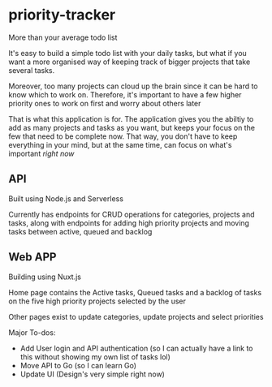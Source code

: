 # priority-tracker
More than your average todo list

It's easy to build a simple todo list with your daily tasks, but what if you want a more organised way of keeping track of bigger projects that take several tasks.

Moreover, too many projects can cloud up the brain since it can be hard to know which to work on. Therefore, it's important to have a few higher priority ones to work on first and worry about others later

That is what this application is for. The application gives you the abiltiy to add as many projects and tasks as you want, but keeps your focus on the few that need to be complete now. That way, you don't have to keep everything in your mind, but at the same time, can focus on what's important *right now*

## API
Built using Node.js and Serverless

Currently has endpoints for CRUD operations for categories, projects and tasks, along with endpoints for adding high priority projects and moving tasks between active, queued and backlog

## Web APP
Building using Nuxt.js

Home page contains the Active tasks, Queued tasks and a backlog of tasks on the five high priority projects selected by the user

Other pages exist to update categories, update projects and select priorities

Major To-dos:
* Add User login and API authentication (so I can actually have a link to this without showing my own list of tasks lol)
* Move API to Go (so I can learn Go)
* Update UI (Design's very simple right now)
